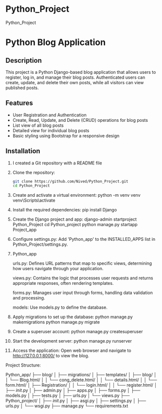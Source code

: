# Python_Project
Python_Project
# Python Blog Application

## Description

This project is a Python Django-based blog application that allows users to register, log in, and manage their blog posts. Authenticated users can create, update, and delete their own posts, while all visitors can view published posts.

## Features

- User Registration and Authentication
- Create, Read, Update, and Delete (CRUD) operations for blog posts
- List view of all blog posts
- Detailed view for individual blog posts
- Basic styling using Bootstrap for a responsive design

## Installation

1. I created a Git repository with a README file

2. Clone the repository:

   ```bash
   git clone https://github.com/Nived/Python_Project.git
   cd Python_Project

3. Create and activate a virtual environment:
   python -m venv venv 
   venv\Scripts\activate

4. Install the required dependencies:
   pip install Django

5. Create the Django project and app:
  django-admin startproject Python_Project
  cd Python_project
  python manage.py startapp Project_app

6. Configure settings.py:
   Add 'Python_app' to the INSTALLED_APPS list in Python_Project/settings.py.

7. Python_app

   urls.py: Defines URL patterns that map to specific views, determining how users navigate through your application.

   views.py: Contains the logic that processes user requests and returns appropriate responses, often rendering templates.

   forms.py: Manages user input through forms, handling data validation and processing.

   models: Use models.py to define the database.

8. Apply migrations to set up the database:
   python manage.py makemigrations
   python manage.py migrate 

9. Create a superuser account:
   python manage.py createsuperuser

10. Start the development server:
   python manage.py runserver

11. Access the application:
   Open web browser and navigate to http://127.0.0.1:8000/ to view the blog.


Project Structure:

Python_app/
├── blog/
│   ├── migrations/
│   ├── templates/
    │   ├── blog/
            │   │   └── Blog.html/
            │   │   └── cong_delete.html/
            │   │   └── details.html/
            │   │   └── form.html/
    │   ├── Registration/
            │   │   └── login.html/
            │   │   └── register.html/
│   ├── _init_.py
│   ├── admin.py
│   ├── apps.py
│   ├── forms.py
│   ├── models.py
│   ├── tests.py
│   ├── urls.py
│   └── views.py
├── Python_project/
│   ├── _init_.py
│   ├── asgi.py
│   ├── settings.py
│   ├── urls.py
│   └── wsgi.py
├── manage.py
└── requirements.txt